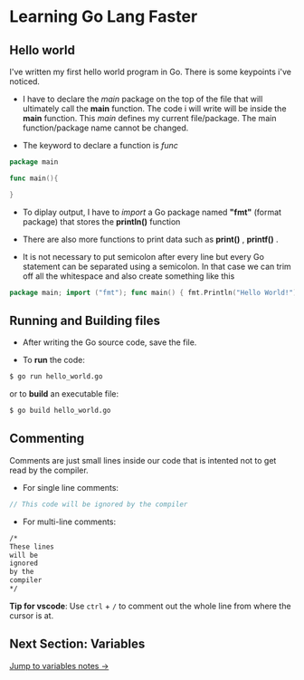 
# Learning Go Lang Faster

## Hello world

I've written my first hello world program in Go. There is some keypoints i've noticed. 


- I have to declare the _main_ package on the top of the file that will ultimately call the **main** function. The code i will write will be inside the **main** function. This _main_ defines my current file/package. The main function/package name cannot be changed.

- The keyword to declare a function is _func_

```go
package main

func main(){

}
```


- To diplay output, I have to _import_ a Go package named **"fmt"** (format package) that stores the **println()** function

- There are also more functions to print data such as **print()** , **printf()** .

- It is not necessary to put semicolon after every line but every Go statement can be separated using a semicolon. In that case we can trim off all the whitespace and also create something like this

```go
package main; import ("fmt"); func main() { fmt.Println("Hello World!");}
```


## Running and Building files 

- After writing the Go source code, save the file.

- To **run** the code:

```bash
$ go run hello_world.go
```

or to **build** an executable file: 

```bash
$ go build hello_world.go
```


## Commenting 

Comments are just small lines inside our code that is intented not to get read by the compiler. 

- For single line comments:

```go
// This code will be ignored by the compiler
```

- For multi-line comments:

```bash
/*
These lines
will be
ignored
by the
compiler
*/
```

**Tip for vscode**: Use `ctrl` + `/` to comment out the whole line from where the cursor is at. 

## Next Section: Variables

[Jump to variables notes &rarr;]()